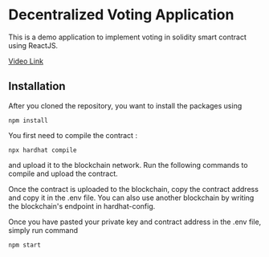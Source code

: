 # Decentralized Voting Application

This is a demo application to implement voting in solidity smart contract using ReactJS.

[Video Link](https://www.loom.com/share/1cb0bab1a2454708ac935c37c1dfad62?sid=03165bd4-fe1b-4397-808b-282db36a2a38)

## Installation

After you cloned the repository, you want to install the packages using

```shell
npm install
```

You first need to compile the contract :

```shell
npx hardhat compile
```

and upload it to the blockchain network. Run the following commands to compile and upload the contract.

<!-- ```shell
npx hardhat run scripts/deploy.js --network sphinx
``` -->

Once the contract is uploaded to the blockchain, copy the contract address and copy it in the .env file. You can also use another blockchain by writing the blockchain's endpoint in hardhat-config.

Once you have pasted your private key and contract address in the .env file, simply run command

```shell
npm start
```

